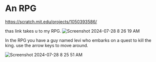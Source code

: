 # An RPG

https://scratch.mit.edu/projects/1050393586/

thas link takes u to my RPG.
![Screenshot 2024-07-28 8 26 19 AM](https://github.com/user-attachments/assets/a1c2bcfe-a368-4b79-b235-6e9435431a4c)

In the RPG you have a guy named levi who embarks on a quest to kill the king. use the arrow keys to move around. 

![Screenshot 2024-07-28 8 25 51 AM](https://github.com/user-attachments/assets/a9daec16-3076-4235-b3b5-922671c24fb9)
